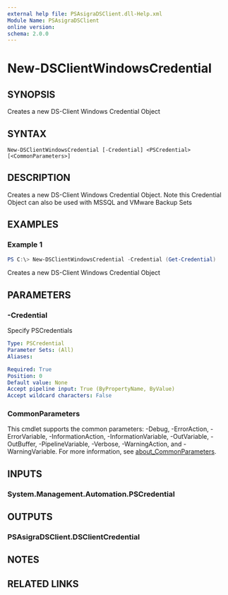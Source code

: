 ```yaml
---
external help file: PSAsigraDSClient.dll-Help.xml
Module Name: PSAsigraDSClient
online version:
schema: 2.0.0
---
```


# New-DSClientWindowsCredential

## SYNOPSIS
Creates a new DS-Client Windows Credential Object

## SYNTAX

```
New-DSClientWindowsCredential [-Credential] <PSCredential> [<CommonParameters>]
```

## DESCRIPTION
Creates a new DS-Client Windows Credential Object. Note this Credential Object can also be used with MSSQL and VMware Backup Sets

## EXAMPLES

### Example 1
```powershell
PS C:\> New-DSClientWindowsCredential -Credential (Get-Credential)
```

Creates a new DS-Client Windows Credential Object

## PARAMETERS

### -Credential
Specify PSCredentials

```yaml
Type: PSCredential
Parameter Sets: (All)
Aliases:

Required: True
Position: 0
Default value: None
Accept pipeline input: True (ByPropertyName, ByValue)
Accept wildcard characters: False
```

### CommonParameters
This cmdlet supports the common parameters: -Debug, -ErrorAction, -ErrorVariable, -InformationAction, -InformationVariable, -OutVariable, -OutBuffer, -PipelineVariable, -Verbose, -WarningAction, and -WarningVariable. For more information, see [about_CommonParameters](http://go.microsoft.com/fwlink/?LinkID=113216).

## INPUTS

### System.Management.Automation.PSCredential

## OUTPUTS

### PSAsigraDSClient.DSClientCredential

## NOTES

## RELATED LINKS
